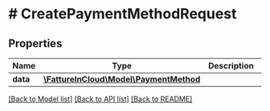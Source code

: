 # # CreatePaymentMethodRequest

## Properties

Name | Type | Description | Notes
------------ | ------------- | ------------- | -------------
**data** | [**\FattureInCloud\Model\PaymentMethod**](PaymentMethod.md) |  | [optional]

[[Back to Model list]](../../README.md#models) [[Back to API list]](../../README.md#endpoints) [[Back to README]](../../README.md)
